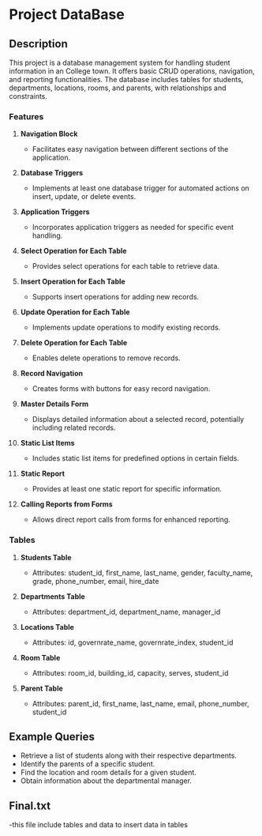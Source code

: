 
# Project DataBase

## Description

This project is a database management system for handling student information in an College town. It offers basic CRUD operations, navigation, and reporting functionalities. The database includes tables for students, departments, locations, rooms, and parents, with relationships and constraints.

### Features

1. **Navigation Block**
   - Facilitates easy navigation between different sections of the application.

2. **Database Triggers**
   - Implements at least one database trigger for automated actions on insert, update, or delete events.

3. **Application Triggers**
   - Incorporates application triggers as needed for specific event handling.

4. **Select Operation for Each Table**
   - Provides select operations for each table to retrieve data.

5. **Insert Operation for Each Table**
   - Supports insert operations for adding new records.

6. **Update Operation for Each Table**
   - Implements update operations to modify existing records.

7. **Delete Operation for Each Table**
   - Enables delete operations to remove records.

8. **Record Navigation**
   - Creates forms with buttons for easy record navigation.

9. **Master Details Form**
   - Displays detailed information about a selected record, potentially including related records.

10. **Static List Items**
    - Includes static list items for predefined options in certain fields.

11. **Static Report**
    - Provides at least one static report for specific information.

12. **Calling Reports from Forms**
    - Allows direct report calls from forms for enhanced reporting.

### Tables

1. **Students Table**
   - Attributes: student_id, first_name, last_name, gender, faculty_name, grade, phone_number, email, hire_date

2. **Departments Table**
   - Attributes: department_id, department_name, manager_id

3. **Locations Table**
   - Attributes: id, governrate_name, governrate_index, student_id

4. **Room Table**
   - Attributes: room_id, building_id, capacity, serves, student_id

5. **Parent Table**
   - Attributes: parent_id, first_name, last_name, email, phone_number, student_id

## Example Queries

- Retrieve a list of students along with their respective departments.
- Identify the parents of a specific student.
- Find the location and room details for a given student.
- Obtain information about the departmental manager.


## Final.txt
-this file include tables and data to insert data in tables

